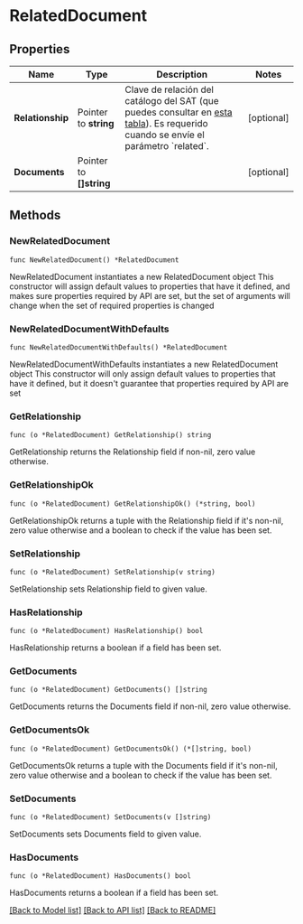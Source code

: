 # RelatedDocument

## Properties

Name | Type | Description | Notes
------------ | ------------- | ------------- | -------------
**Relationship** | Pointer to **string** | Clave de relación del catálogo del SAT (que puedes consultar en [esta tabla](#relacion-entre-facturas)). Es requerido cuando se envíe el parámetro &#x60;related&#x60;. | [optional] 
**Documents** | Pointer to **[]string** |  | [optional] 

## Methods

### NewRelatedDocument

`func NewRelatedDocument() *RelatedDocument`

NewRelatedDocument instantiates a new RelatedDocument object
This constructor will assign default values to properties that have it defined,
and makes sure properties required by API are set, but the set of arguments
will change when the set of required properties is changed

### NewRelatedDocumentWithDefaults

`func NewRelatedDocumentWithDefaults() *RelatedDocument`

NewRelatedDocumentWithDefaults instantiates a new RelatedDocument object
This constructor will only assign default values to properties that have it defined,
but it doesn't guarantee that properties required by API are set

### GetRelationship

`func (o *RelatedDocument) GetRelationship() string`

GetRelationship returns the Relationship field if non-nil, zero value otherwise.

### GetRelationshipOk

`func (o *RelatedDocument) GetRelationshipOk() (*string, bool)`

GetRelationshipOk returns a tuple with the Relationship field if it's non-nil, zero value otherwise
and a boolean to check if the value has been set.

### SetRelationship

`func (o *RelatedDocument) SetRelationship(v string)`

SetRelationship sets Relationship field to given value.

### HasRelationship

`func (o *RelatedDocument) HasRelationship() bool`

HasRelationship returns a boolean if a field has been set.

### GetDocuments

`func (o *RelatedDocument) GetDocuments() []string`

GetDocuments returns the Documents field if non-nil, zero value otherwise.

### GetDocumentsOk

`func (o *RelatedDocument) GetDocumentsOk() (*[]string, bool)`

GetDocumentsOk returns a tuple with the Documents field if it's non-nil, zero value otherwise
and a boolean to check if the value has been set.

### SetDocuments

`func (o *RelatedDocument) SetDocuments(v []string)`

SetDocuments sets Documents field to given value.

### HasDocuments

`func (o *RelatedDocument) HasDocuments() bool`

HasDocuments returns a boolean if a field has been set.


[[Back to Model list]](../README.md#documentation-for-models) [[Back to API list]](../README.md#documentation-for-api-endpoints) [[Back to README]](../README.md)


